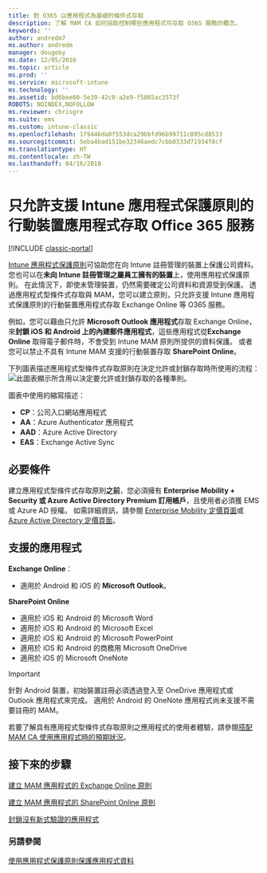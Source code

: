 ```yaml
---
title: 對 O365 以應用程式為基礎的條件式存取
description: 了解 MAM CA 如何協助控制哪些應用程式可存取 O365 服務的概念。
keywords: ''
author: andredm7
ms.author: andredm
manager: dougeby
ms.date: 12/05/2016
ms.topic: article
ms.prod: ''
ms.service: microsoft-intune
ms.technology: ''
ms.assetid: bd6bee60-5e39-42c8-a2e9-f5865ac3573f
ROBOTS: NOINDEX,NOFOLLOW
ms.reviewer: chrisgre
ms.suite: ems
ms.custom: intune-classic
ms.openlocfilehash: 1f9446da0f553dca29bbfd96b99711c895cd8533
ms.sourcegitcommit: 5eba4bad151be32346aedc7cbb0333d71934f8cf
ms.translationtype: HT
ms.contentlocale: zh-TW
ms.lasthandoff: 04/16/2018
---
```

# <a name="allow-only-mobile-apps-that-support-intune-app-protection-policies-to-access-office-365-services"></a>只允許支援 Intune 應用程式保護原則的行動裝置應用程式存取 Office 365 服務

[!INCLUDE [classic-portal](../includes/classic-portal.md)]

[Intune 應用程式保護原則](protect-apps-and-data-with-microsoft-intune.md)可協助您在向 Intune 註冊管理的裝置上保護公司資料。 您也可以在**未向 Intune 註冊管理之屬員工擁有的裝置**上，使用應用程式保護原則。  在此情況下，即使未管理裝置，仍然需要確定公司資料和資源受到保護。 透過應用程式型條件式存取與 MAM，您可以建立原則，只允許支援 Intune 應用程式保護原則的行動裝置應用程式存取 Exchange Online 等 O365 服務。

例如，您可以藉由只允許 **Microsoft Outlook 應用程式**存取 Exchange Online，來**封鎖 iOS 和 Android 上的內建郵件應用程式**，這些應用程式從**Exchange Online** 取得電子郵件時，不會受到 Intune MAM 原則所提供的資料保護。 或者您可以禁止不具有 Intune MAM 支援的行動裝置存取 **SharePoint Online**。

下列圖表描述應用程式型條件式存取原則在決定允許或封鎖存取時所使用的流程：![此圖表顯示所含用以決定要允許或封鎖存取的各種準則](../media/mam-ca-decision-flow_simple.png)。

圖表中使用的縮寫描述：
* **CP**：公司入口網站應用程式
* **AA**：Azure Authenticator 應用程式
* **AAD**：Azure Active Directory
* **EAS**：Exchange Active Sync

## <a name="prerequisites"></a>必要條件
建立應用程式型條件式存取原則**之前**，您必須擁有 **Enterprise Mobility + Security 或 Azure Active Directory Premium 訂用帳戶**，且使用者必須獲 EMS 或 Azure AD 授權。 如需詳細資訊，請參閱 [Enterprise Mobility 定價頁面](https://www.microsoft.com/cloud-platform/enterprise-mobility-pricing)或 [Azure Active Directory 定價頁面](https://azure.microsoft.com/pricing/details/active-directory/)。


## <a name="supported-apps"></a>支援的應用程式
**Exchange Online**：
* 適用於 Android 和 iOS 的 **Microsoft Outlook**。

**SharePoint Online**
* 適用於 iOS 和 Android 的 Microsoft Word
* 適用於 iOS 和 Android 的 Microsoft Excel
* 適用於 iOS 和 Android 的 Microsoft PowerPoint
* 適用於 iOS 和 Android 的商務用 Microsoft OneDrive
* 適用於 iOS 的 Microsoft OneNote

>[!IMPORTANT]
>針對 Android 裝置，初始裝置註冊必須透過登入至 OneDrive 應用程式或 Outlook 應用程式來完成。 適用於 Android 的 OneNote 應用程式尚未支援不需要註冊的 MAM。

若要了解具有應用程式型條件式存取原則之應用程式的使用者體驗，請參閱[搭配 MAM CA 使用應用程式時的預期狀況](use-apps-with-mam-ca.md)。


## <a name="next-steps"></a>接下來的步驟
[建立 MAM 應用程式的 Exchange Online 原則](mam-ca-for-exchange-online.md)

[建立 MAM 應用程式的 SharePoint Online 原則](mam-ca-for-sharepoint-online.md)

[封鎖沒有新式驗證的應用程式](block-apps-with-no-modern-authentication.md)

### <a name="see-also"></a>另請參閱

[使用應用程式保護原則保護應用程式資料](protect-app-data-using-mobile-app-management-policies-with-microsoft-intune.md)
